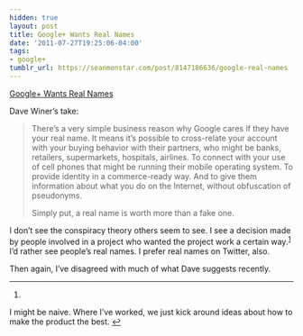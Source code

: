 ```yaml
---
hidden: true
layout: post
title: Google+ Wants Real Names
date: '2011-07-27T19:25:06-04:00'
tags:
- google+
tumblr_url: https://seanmonstar.com/post/8147186636/google-real-names
---
```

[Google+ Wants Real Names](http://scripting.com/stories/2011/07/25/whyGoogleCaresIfYouUseYour.html)  

Dave Winer’s take:

> There’s a very simple business reason why Google cares if they have your real name. It means it’s possible to cross-relate your account with your buying behavior with their partners, who might be banks, retailers, supermarkets, hospitals, airlines. To connect with your use of cell phones that might be running their mobile operating system. To provide identity in a commerce-ready way. And to give them information about what you do on the Internet, without obfuscation of pseudonyms.
> 
> Simply put, a real name is worth more than a fake one.

I don’t see the conspiracy theory others seem to see. I see a decision made by people involved in a project who wanted the project work a certain way.<sup id="fnref:1"><a href="#fn:1" class="footnote-ref" role="doc-noteref">1</a></sup> I’d rather see people’s real names. I prefer real names on Twitter, also.

Then again, I’ve disagreed with much of what Dave suggests recently.

* * *

1. 

I might be naive. Where I’ve worked, we just kick around ideas about how to make the product the best.&nbsp;[↩︎](#fnref:1)

